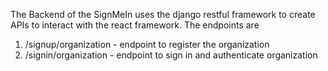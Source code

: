 The Backend of the SignMeIn uses the django restful framework to create APIs to interact with the react framework. The endpoints are
1. /signup/organization - endpoint to register the organization 
2. /signin/organization - endpoint to sign in and authenticate organization
